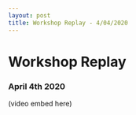 ```yaml
---
layout: post
title: Workshop Replay - 4/04/2020
---
```


# Workshop Replay 
### April 4th 2020

(video embed here)

